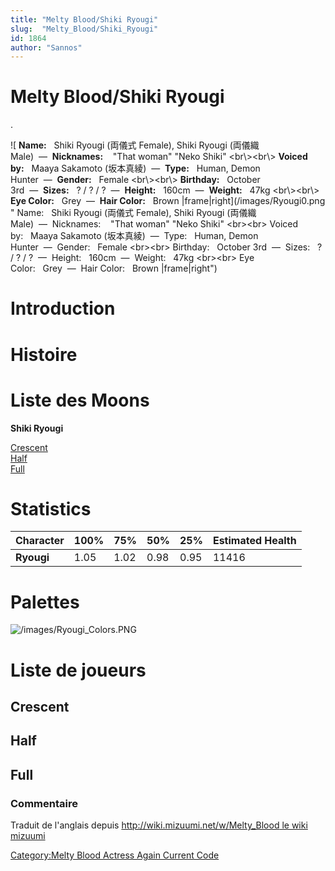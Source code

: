 ```yaml
---
title: "Melty Blood/Shiki Ryougi"
slug:  "Melty_Blood/Shiki_Ryougi"
id: 1864
author: "Sannos"
---
```


# Melty Blood/Shiki Ryougi

.

![ **Name:**   Shiki Ryougi (両儀式 Female), Shiki Ryougi (両儀織
Male)  —  **Nicknames:**    "That woman" "Neko Shiki" \<br\\\>\<br\\\>
**Voiced by:**   Maaya Sakamoto (坂本真綾)  —  **Type:**   Human, Demon
Hunter  —  **Gender:**   Female \<br\\\>\<br\\\> **Birthday:**   October
3rd  —  **Sizes:**   ? / ? /
?  —  **Height:**   160cm  —  **Weight:**   47kg \<br\\\>\<br\\\> **Eye
Color:**   Grey  —  **Hair Color:**   Brown
\|frame\|right](/images/Ryougi0.png " Name:   Shiki Ryougi (両儀式 Female), Shiki Ryougi (両儀織 Male)  —  Nicknames:    "That woman" "Neko Shiki" <br\><br\> Voiced by:   Maaya Sakamoto (坂本真綾)  —  Type:   Human, Demon Hunter  —  Gender:   Female <br\><br\> Birthday:   October 3rd  —  Sizes:   ? / ? / ?  —  Height:   160cm  —  Weight:   47kg <br\><br\> Eye Color:   Grey  —  Hair Color:   Brown |frame|right")

# Introduction

# Histoire

# Liste des Moons

**Shiki Ryougi**

[Crescent](Melty_Blood/Shiki_Ryougi/Crescent_Moon "wikilink")  
[Half](Melty_Blood/Shiki_Ryougi/Half_Moon "wikilink")  
[Full](Melty_Blood/Shiki_Ryougi/Full_Moon "wikilink")  

# Statistics

| Character  | 100% | 75%  | 50%  | 25%  | Estimated Health |
|------------|------|------|------|------|------------------|
| **Ryougi** | 1.05 | 1.02 | 0.98 | 0.95 | 11416            |

# Palettes

![](/images/Ryougi_Colors.PNG "/images/Ryougi_Colors.PNG")

# Liste de joueurs

## Crescent

## Half

## Full

### Commentaire

Traduit de l'anglais depuis [http://wiki.mizuumi.net/w/Melty_Blood le
wiki
mizuumi](http://wiki.mizuumi.net/w/Melty_Blood_le_wiki_mizuumi "wikilink")

[Category:Melty Blood Actress Again Current
Code](Category:Melty_Blood_Actress_Again_Current_Code "wikilink")
